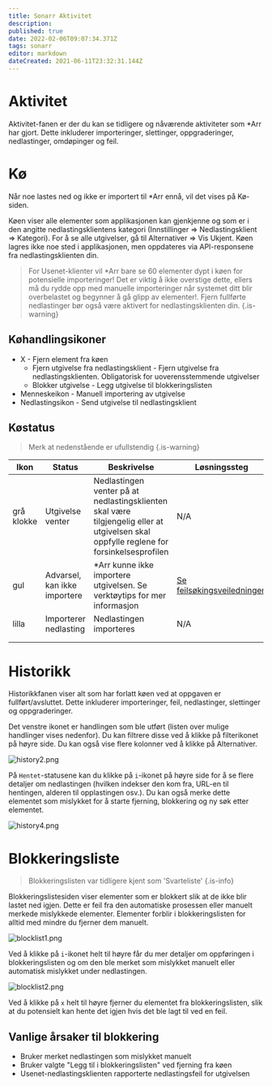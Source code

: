 ```yaml
---
title: Sonarr Aktivitet
description: 
published: true
date: 2022-02-06T09:07:34.371Z
tags: sonarr
editor: markdown
dateCreated: 2021-06-11T23:32:31.144Z
---
```


# Aktivitet

Aktivitet-fanen er der du kan se tidligere og nåværende aktiviteter som \*Arr har gjort. Dette inkluderer importeringer, slettinger, oppgraderinger, nedlastinger, omdøpinger og feil.

# Kø

Når noe lastes ned og ikke er importert til \*Arr ennå, vil det vises på Kø-siden.

Køen viser alle elementer som applikasjonen kan gjenkjenne og som er i den angitte nedlastingsklientens kategori (Innstillinger => Nedlastingsklient => Kategori). For å se alle utgivelser, gå til Alternativer => Vis Ukjent. Køen lagres ikke noe sted i applikasjonen, men oppdateres via API-responsene fra nedlastingsklienten din.

> For Usenet-klienter vil \*Arr bare se 60 elementer dypt i køen for potensielle importeringer! Det er viktig å ikke overstige dette, ellers må du rydde opp med manuelle importeringer når systemet ditt blir overbelastet og begynner å gå glipp av elementer!.
> Fjern fullførte nedlastinger bør også være aktivert for nedlastingsklienten din. {.is-warning}

## Køhandlingsikoner

- X - Fjern element fra køen
  - Fjern utgivelse fra nedlastingsklient - Fjern utgivelse fra nedlastingsklienten. Obligatorisk for uoverensstemmende utgivelser
  - Blokker utgivelse - Legg utgivelse til blokkeringslisten
- Menneskeikon - Manuell importering av utgivelse
- Nedlastingsikon - Send utgivelse til nedlastingsklient

## Køstatus

> Merk at nedenstående er ufullstendig {.is-warning}

| Ikon       | Status                   | Beskrivelse                                                                                     | Løsningssteg                                         |
| ---------- | ------------------------ | ----------------------------------------------------------------------------------------------- | -------------------------------------------------------- |
| grå klokke | Utgivelse venter          | Nedlastingen venter på at nedlastingsklienten skal være tilgjengelig eller at utgivelsen skal oppfylle reglene for forsinkelsesprofilen | N/A                                                      |
| gul        | Advarsel, kan ikke importere | \*Arr kunne ikke importere utgivelsen. Se verktøytips for mer informasjon                    | [Se feilsøkingsveiledningen](/sonarr/troubleshooting) |
| lilla      | Importerer nedlasting       | Nedlastingen importeres                                                                           | N/A                                                      |
|            |                          |                                                                                                 |                                                          |
|            |                          |                                                                                                 |                                                          |

# Historikk

Historikkfanen viser alt som har forlatt køen ved at oppgaven er fullført/avsluttet. Dette inkluderer importeringer, feil, nedlastinger, slettinger og oppgraderinger.

Det venstre ikonet er handlingen som ble utført (listen over mulige handlinger vises nedenfor). Du kan filtrere disse ved å klikke på filterikonet på høyre side. Du kan også vise flere kolonner ved å klikke på Alternativer.

![history2.png](/assets/sonarr/history2.png)

På `Hentet`-statusene kan du klikke på `i`-ikonet på høyre side for å se flere detaljer om nedlastingen (hvilken indekser den kom fra, URL-en til hentingen, alderen til opplastingen osv.). Du kan også merke dette elementet som mislykket for å starte fjerning, blokkering og ny søk etter elementet.

![history4.png](/assets/sonarr/history4.png)

# Blokkeringsliste

> Blokkeringslisten var tidligere kjent som 'Svarteliste' {.is-info}

Blokkeringslistesiden viser elementer som er blokkert slik at de ikke blir lastet ned igjen. Dette er feil fra den automatiske prosessen eller manuelt merkede mislykkede elementer. Elementer forblir i blokkeringslisten for alltid med mindre du fjerner dem manuelt.

![blocklist1.png](/assets/sonarr/blocklist1.png)

Ved å klikke på `i`-ikonet helt til høyre får du mer detaljer om oppføringen i blokkeringslisten og om den ble merket som mislykket manuelt eller automatisk mislykket under nedlastingen.

![blocklist2.png](/assets/sonarr/blocklist2.png)

Ved å klikke på `x` helt til høyre fjerner du elementet fra blokkeringslisten, slik at du potensielt kan hente det igjen hvis det ble lagt til ved en feil.

## Vanlige årsaker til blokkering

- Bruker merket nedlastingen som mislykket manuelt
- Bruker valgte "Legg til i blokkeringslisten" ved fjerning fra køen
- Usenet-nedlastingsklienten rapporterte nedlastingsfeil for utgivelsen